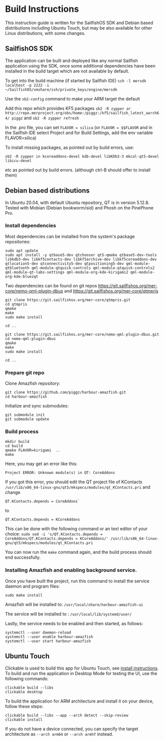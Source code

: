 # Build Instructions

This instruction guide is written for the SailfishOS SDK and Debian based distributions including Ubuntu Touch, but may be also available for other Linux distributions, with some changes.

## SailfishOS SDK

The application can be built and deployed like any normal Sailfish application using the SDK, once some additional dependencies have been installed in the
build target which are not available by default.

To get into the build machine (if started by Sailfish IDE)
`ssh -l mersdk localhost -p 2222 -i ~/SailfishOS/vmshare/ssh/private_keys/engine/mersdk`

Use the `sb2-config` command to make your ARM target the default

Add this repo which provides KF5 packages
`sb2 -R zypper ar http://repo.merproject.org/obs/home:/piggz:/kf5/sailfish_latest_aarch64/ piggz`
and
`sb2 -R zypper refresh`

In the .pro file, you can set `FLAVOR = silica` (or `FLAVOR = $$FLAVOR` and in the Sailfish IDE select Project and for Build Settings, add the env variable FLAVOR=silica)

To install missing packages, as pointed out by build errors, use:

```
sb2 -R zypper in kcoreaddons-devel kdb-devel libKDb3-3 mkcal-qt5-devel libicu-devel
```

etc as pointed out by build errors.
(although ctrl-B should offer to install them)

## Debian based distributions

In Ubuntu 20.04, with default Ubuntu repository, QT is in version 5.12.8. Tested with Mobian (Debian bookworm/sid) and Phosh on the PinePhone Pro.

### Install dependencies

Most dependencies can be installed from the system's package repositories:
```
sudo apt update
sudo apt install -y qtbase5-dev qtchooser qt5-qmake qtbase5-dev-tools libkdb3-dev libkf5contacts-dev libkf5archive-dev libkf5coreaddons-dev qtlocation5-dev qtconnectivity5-dev qtpositioning5-dev qml-module-qtbluetooth qml-module-qtquick-controls qml-module-qtquick-controls2 qml-module-qt-labs-settings qml-module-org-kde-kirigami2 qml-module-org-kde-bluezqt
```

Two dependencies can be found on git repos
https://git.sailfishos.org/mer-core/nemo-qml-plugin-dbus
and
https://git.sailfishos.org/mer-core/qtmpris

```
git clone https://git.sailfishos.org/mer-core/qtmpris.git
cd qtmpris
qmake
make
sudo make install
```

```
cd ..
```

```
git clone https://git.sailfishos.org/mer-core/nemo-qml-plugin-dbus.git
cd nemo-qml-plugin-dbus
qmake
make
sudo make install
```

```
cd ..
```

### Prepare git repo

Clone Amazfish repository:
```
git clone https://github.com/piggz/harbour-amazfish.git
cd harbour-amazfish
```

Initialize and sync submodules:

```
git submodule init
git submodule update
```

### Build process

```
mkdir build
cd build
qmake FLAVOR=kirigami  ..
make
```

Here, you may get an error like this:
```
Project ERROR: Unknown module(s) in QT: CoreAddons
```

If you got this error, you should edit the QT project file of KContacts `/usr/lib/x86_64-linux-gnu/qt5/mkspecs/modules/qt_KContacts.pri`
and change 
```
QT.KContacts.depends = CoreAddons`
```
to 
```
QT.KContacts.depends = KCoreAddons
```

This can be done with the following command or an text editor of your choice:
`sudo sed -i 's/QT.KContacts.depends = CoreAddons/QT.KContacts.depends = KCoreAddons/' /usr/lib/x86_64-linux-gnu/qt5/mkspecs/modules/qt_KContacts.pri`

You can now run the `make` command again, and the build process should end successfully.

### Installing Amazfish and enabling background service.
Once you have built the project, run this command to install the service daemon and program files:

```
sudo make install
```

Amazfish will be installed to: `/usr/local/share/harbour-amazfish-ui`

The service will be installed to : `/usr/local/lib/systemd/user/`

Lastly, the service needs to be enabled and then started, as follows:

```
systemctl --user daemon-reload
systemctl --user enable harbour-amazfish
systemctl --user start harbour-amazfish
```

## Ubuntu Touch

Clickable is used to build this app for Ubuntu Touch, see [install instructions](https://clickable-ut.dev/en/latest/install.html).
To build and run the application in Desktop Mode for testing the UI, use the following commands:

```
clickable build --libs
clickable desktop
```

To build the application for ARM architecture and install it on your device, follow these steps:

```
clickable build --libs --app --arch detect --skip-review
clickable install
```

If you do not have a device connected, you can specify the target architecture as `--arch arm64` or `--arch armhf` instead.
